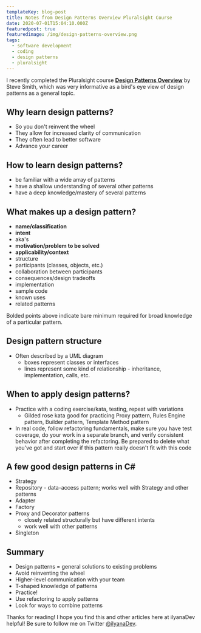 ```yaml
---
templateKey: blog-post
title: Notes from Design Patterns Overview Pluralsight Course
date: 2020-07-01T15:04:10.000Z
featuredpost: true
featuredimage: /img/design-patterns-overview.png
tags:
  - software development
  - coding
  - design patterns
  - pluralsight
---
```


I recently completed the Pluralsight course [**Design Patterns Overview**](https://app.pluralsight.com/library/courses/design-patterns-overview/table-of-contents) by Steve Smith, which was very informative as a bird's eye view of design patterns as a general topic.

Why learn design patterns?
--

* So you don't reinvent the wheel
* They allow for increased clarity of communication
* They often lead to better software
* Advance your career

How to learn design patterns?
--

* be familiar with a wide array of patterns
* have a shallow understanding of several other patterns
* have a deep knowledge/mastery of several patterns

What makes up a design pattern?
--

* **name/classification**
* **intent**
* aka's
* **motivation/problem to be solved**
* **applicability/context**
* structure
* participants (classes, objects, etc.)
* collaboration between participants
* consequences/design tradeoffs
* implementation
* sample code
* known uses
* related patterns

Bolded points above indicate bare minimum required for broad knowledge of a particular pattern.

Design pattern structure
--

* Often described by a UML diagram
  * boxes represent classes or interfaces
  * lines represent some kind of relationship - inheritance, implementation, calls, etc.

When to apply design patterns?
--

* Practice with a coding exercise/kata, testing, repeat with variations
  * Gilded rose kata good for practicing Proxy pattern, Rules Engine pattern, Builder pattern, Template Method pattern
* In real code, follow refactoring fundamentals, make sure you have test coverage, do your work in a separate branch, and verify consistent behavior after completing the refactoring. Be prepared to delete what you've got and start over if this pattern really doesn't fit with this code

A few good design patterns in C#
--

* Strategy
* Repository - data-access pattern; works well with Strategy and other patterns
* Adapter
* Factory
* Proxy and Decorator patterns
  * closely related structurally but have different intents
  * work well with other patterns
* Singleton

Summary
--

* Design patterns = general solutions to existing problems
* Avoid reinventing the wheel
* Higher-level communication with your team
* T-shaped knowledge of patterns
* Practice!
* Use refactoring to apply patterns
* Look for ways to combine patterns

Thanks for reading! I hope you find this and other articles here at ilyanaDev helpful! Be sure to follow me on Twitter [@ilyanaDev](https://twitter.com/ilyanaDev).
